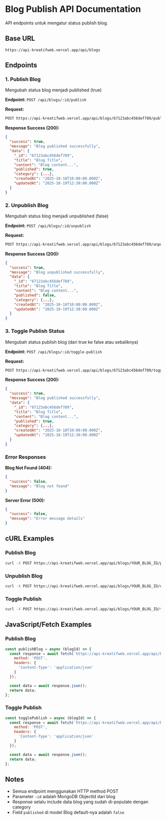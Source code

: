# Blog Publish API Documentation

API endpoints untuk mengatur status publish blog.

## Base URL
```
https://api-kreatifweb.vercel.app/api/blogs
```

## Endpoints

### 1. Publish Blog
Mengubah status blog menjadi published (true)

**Endpoint:** `POST /api/blogs/:id/publish`

**Request:**
```bash
POST https://api-kreatifweb.vercel.app/api/blogs/67123abc456def789/publish
```

**Response Success (200):**
```json
{
  "success": true,
  "message": "Blog published successfully",
  "data": {
    "_id": "67123abc456def789",
    "title": "Blog Title",
    "content": "Blog content...",
    "published": true,
    "category": {...},
    "createdAt": "2025-10-18T10:00:00.000Z",
    "updatedAt": "2025-10-19T12:30:00.000Z"
  }
}
```

### 2. Unpublish Blog
Mengubah status blog menjadi unpublished (false)

**Endpoint:** `POST /api/blogs/:id/unpublish`

**Request:**
```bash
POST https://api-kreatifweb.vercel.app/api/blogs/67123abc456def789/unpublish
```

**Response Success (200):**
```json
{
  "success": true,
  "message": "Blog unpublished successfully",
  "data": {
    "_id": "67123abc456def789",
    "title": "Blog Title",
    "content": "Blog content...",
    "published": false,
    "category": {...},
    "createdAt": "2025-10-18T10:00:00.000Z",
    "updatedAt": "2025-10-19T12:30:00.000Z"
  }
}
```

### 3. Toggle Publish Status
Mengubah status publish blog (dari true ke false atau sebaliknya)

**Endpoint:** `POST /api/blogs/:id/toggle-publish`

**Request:**
```bash
POST https://api-kreatifweb.vercel.app/api/blogs/67123abc456def789/toggle-publish
```

**Response Success (200):**
```json
{
  "success": true,
  "message": "Blog published successfully",
  "data": {
    "_id": "67123abc456def789",
    "title": "Blog Title",
    "content": "Blog content...",
    "published": true,
    "category": {...},
    "createdAt": "2025-10-18T10:00:00.000Z",
    "updatedAt": "2025-10-19T12:30:00.000Z"
  }
}
```

### Error Responses

**Blog Not Found (404):**
```json
{
  "success": false,
  "message": "Blog not found"
}
```

**Server Error (500):**
```json
{
  "success": false,
  "message": "Error message details"
}
```

## cURL Examples

### Publish Blog
```bash
curl -X POST https://api-kreatifweb.vercel.app/api/blogs/YOUR_BLOG_ID/publish
```

### Unpublish Blog
```bash
curl -X POST https://api-kreatifweb.vercel.app/api/blogs/YOUR_BLOG_ID/unpublish
```

### Toggle Publish
```bash
curl -X POST https://api-kreatifweb.vercel.app/api/blogs/YOUR_BLOG_ID/toggle-publish
```

## JavaScript/Fetch Examples

### Publish Blog
```javascript
const publishBlog = async (blogId) => {
  const response = await fetch(`https://api-kreatifweb.vercel.app/api/blogs/${blogId}/publish`, {
    method: 'POST',
    headers: {
      'Content-Type': 'application/json'
    }
  });

  const data = await response.json();
  return data;
};
```

### Toggle Publish
```javascript
const togglePublish = async (blogId) => {
  const response = await fetch(`https://api-kreatifweb.vercel.app/api/blogs/${blogId}/toggle-publish`, {
    method: 'POST',
    headers: {
      'Content-Type': 'application/json'
    }
  });

  const data = await response.json();
  return data;
};
```

## Notes
- Semua endpoint menggunakan HTTP method POST
- Parameter `:id` adalah MongoDB ObjectId dari blog
- Response selalu include data blog yang sudah di-populate dengan category
- Field `published` di model Blog default-nya adalah `false`
